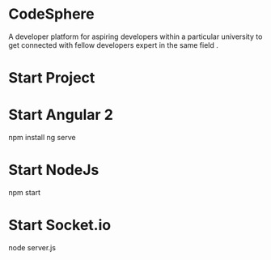 # CodeSphere
A developer platform for aspiring developers within a particular university to get connected with fellow developers expert in the same field . 

# Start Project

# Start Angular 2 
npm install 
ng serve 

# Start NodeJs 
npm start

# Start Socket.io
node server.js
